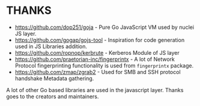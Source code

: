 # THANKS

- https://github.com/dop251/goja - Pure Go JavaScript VM used by nuclei JS layer.
- https://github.com/gogap/gojs-tool - Inspiration for code generation used in JS Libraries addition.
- https://github.com/ropnop/kerbrute - Kerberos Module of JS layer
- https://github.com/praetorian-inc/fingerprintx - A lot of Network Protocol fingerprinting functionality is used from `fingerprintx` package. 
- https://github.com/zmap/zgrab2 - Used for SMB and SSH protocol handshake Metadata gathering.

A lot of other Go based libraries are used in the javascript layer. Thanks goes to the creators and maintainers.
